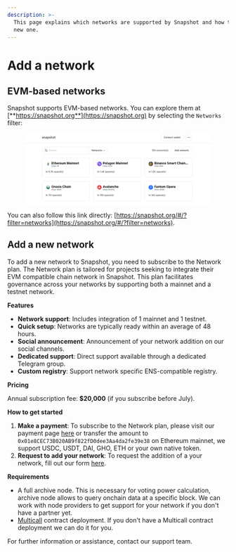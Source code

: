 ```yaml
---
description: >-
  This page explains which networks are supported by Snapshot and how to add a
  new one.
---
```


# Add a network

## EVM-based networks

Snapshot supports EVM-based networks. You can explore them at [**https://snapshot.org**](https://snapshot.org) by selecting the `Networks` filter:

<figure><img src="../.gitbook/assets/image (116).png" alt=""><figcaption></figcaption></figure>

You can also follow this link directly: [https://snapshot.org/#/?filter=networks](https://snapshot.org/#/?filter=networks).

## **Add a new network**

To add a new network to Snapshot, you need to subscribe to the Network plan. The Network plan is tailored for projects seeking to integrate their EVM compatible chain network in Snapshot. This plan facilitates governance across your networks by supporting both a mainnet and a testnet network.

**Features**

* **Network support**: Includes integration of 1 mainnet and 1 testnet.
* **Quick setup**: Networks are typically ready within an average of 48 hours.
* **Social announcement**: Announcement of your network addition on our social channels.
* **Dedicated support**: Direct support available through a dedicated Telegram group.
* **Custom registry**: Support network specific ENS-compatible registry.

**Pricing**

Annual subscription fee: **$20,000** (if you subscribe before July).

**How to get started**

1. **Make a payment**: To subscribe to the Network plan, please visit our payment page [here](https://snapshot.org/#/payment/network) or transfer the amount to `0x01e8CEC73B020AB9f822fD0dee3Aa4da2fe39e38` on Ethereum mainnet, we support USDC, USDT, DAI, GHO, ETH or your own native token.&#x20;
2. **Request to add your network**: To request the addition of a your network, fill out our form [here](https://tally.so/r/31ApGb).

**Requirements**

* A full archive node. This is necessary for voting power calculation, archive node allows to query onchain data at a specific block. We can work with node providers to get support for your network if you don't have a partner yet.
* [Multicall](https://github.com/mds1/multicall) contract deployment. If you don't have a Multicall contract deployment we can do it for you.

For further information or assistance, contact our support team.
